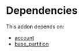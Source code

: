 # Dependencies

This addon depends on:

- [account](../../../../../oca-ocb-accounting/odoo-bringout-oca-ocb-account)
- [base_partition](../../../../../oca-technical/odoo-bringout-oca-server-tools-base_partition)
